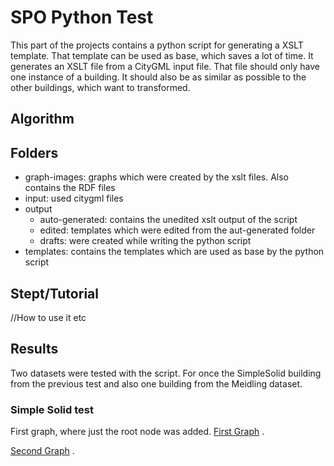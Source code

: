 # SPO Python Test
This part of the projects contains a python script for generating a XSLT template. That template can be used as base, which saves a lot of time. It generates an XSLT file from a CityGML input file. That file should only have one instance of a building. It should also be as similar as possible to the other buildings, which want to transformed.



## Algorithm

## Folders
- graph-images: graphs which were created by the xslt files. Also contains the RDF files
- input: used citygml files
- output 
    - auto-generated: contains the unedited xslt output of the script
    - edited: templates which were edited from the aut-generated folder
    - drafts: were created while writing the python script
- templates: contains the templates which are used as base by the python script


## Stept/Tutorial
//How to use it etc

## Results
Two datasets were tested with the script. For once the SimpleSolid building from the previous test and also one building from the Meidling dataset.

### Simple Solid test
First graph, where just the root node was added. 
[First Graph](./graph-images/SimpleSolid_base1_edited.svg) .

[Second Graph](./graph-images/SimpleSolid_base2_edited.svg) .

